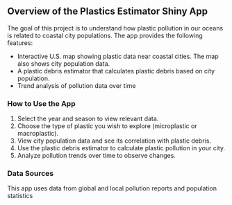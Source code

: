 ## Overview of the Plastics Estimator Shiny App

The goal of this project is to understand how plastic pollution in our oceans is related to coastal city populations. The app provides the following features:

- Interactive U.S. map showing plastic data near coastal cities. The map also shows city population data.
- A plastic debris estimator that calculates plastic debris based on city population.
- Trend analysis of pollution data over time

### How to Use the App

1. Select the year and season to view relevant data.
2. Choose the type of plastic you wish to explore (microplastic or macroplastic).
3. View city population data and see its correlation with plastic debris.
4. Use the plastic debris estimator to calculate plastic pollution in your city.
5. Analyze pollution trends over time to observe changes.

### Data Sources

This app uses data from global and local pollution reports and population statistics
